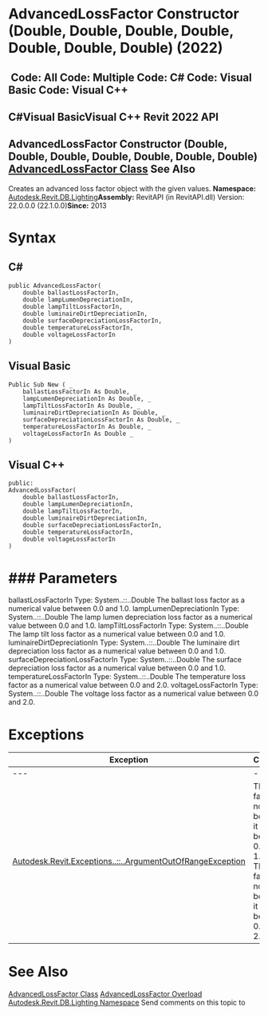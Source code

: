 # AdvancedLossFactor Constructor (Double, Double, Double, Double, Double, Double, Double) (2022)

﻿
 Code: All Code: Multiple Code: C# Code: Visual Basic Code: Visual C++   
---  
C#Visual BasicVisual C++
Revit 2022 API  
---  
AdvancedLossFactor Constructor (Double, Double, Double, Double, Double, Double, Double)  
[AdvancedLossFactor Class](30e62a9d-eb01-8830-f897-dc8f32b486da.md "AdvancedLossFactor Class") See Also  
---  
Creates an advanced loss factor object with the given values. 
**Namespace:** [Autodesk.Revit.DB.Lighting](a6a04f07-7fd2-0a4e-12e7-01842ee6daaf.md "Autodesk.Revit.DB.Lighting Namespace")**Assembly:** RevitAPI (in RevitAPI.dll) Version: 22.0.0.0 (22.1.0.0)**Since:** 2013 
# Syntax
C#  
---  
```text
public AdvancedLossFactor(
	double ballastLossFactorIn,
	double lampLumenDepreciationIn,
	double lampTiltLossFactorIn,
	double luminaireDirtDepreciationIn,
	double surfaceDepreciationLossFactorIn,
	double temperatureLossFactorIn,
	double voltageLossFactorIn
)
```
  
Visual Basic  
---  
```text
Public Sub New ( _
	ballastLossFactorIn As Double, _
	lampLumenDepreciationIn As Double, _
	lampTiltLossFactorIn As Double, _
	luminaireDirtDepreciationIn As Double, _
	surfaceDepreciationLossFactorIn As Double, _
	temperatureLossFactorIn As Double, _
	voltageLossFactorIn As Double _
)
```
  
Visual C++  
---  
```text
public:
AdvancedLossFactor(
	double ballastLossFactorIn, 
	double lampLumenDepreciationIn, 
	double lampTiltLossFactorIn, 
	double luminaireDirtDepreciationIn, 
	double surfaceDepreciationLossFactorIn, 
	double temperatureLossFactorIn, 
	double voltageLossFactorIn
)
```
  
# ### Parameters
ballastLossFactorIn
    Type: System..::..Double The ballast loss factor as a numerical value between 0.0 and 1.0. 
lampLumenDepreciationIn
    Type: System..::..Double The lamp lumen depreciation loss factor as a numerical value between 0.0 and 1.0. 
lampTiltLossFactorIn
    Type: System..::..Double The lamp tilt loss factor as a numerical value between 0.0 and 1.0. 
luminaireDirtDepreciationIn
    Type: System..::..Double The luminaire dirt depreciation loss factor as a numerical value between 0.0 and 1.0. 
surfaceDepreciationLossFactorIn
    Type: System..::..Double The surface depreciation loss factor as a numerical value between 0.0 and 1.0. 
temperatureLossFactorIn
    Type: System..::..Double The temperature loss factor as a numerical value between 0.0 and 2.0. 
voltageLossFactorIn
    Type: System..::..Double The voltage loss factor as a numerical value between 0.0 and 2.0. 
# Exceptions
| Exception | Condition |
| --- | --- |
| --- | --- |
| [Autodesk.Revit.Exceptions..::..ArgumentOutOfRangeException](60f148c9-ece0-a6bb-4e12-bb4a9c8c8a24.md "ArgumentOutOfRangeException Class") | The loss factor is not valid because it is not between 0.0 and 1.0. -or- The loss factor is not valid because it is not between 0.0 and 2.0. |

# See Also
[AdvancedLossFactor Class](30e62a9d-eb01-8830-f897-dc8f32b486da.md "AdvancedLossFactor Class")
[AdvancedLossFactor Overload](54815132-7111-d9f3-4d86-7368e0bd820f.md "AdvancedLossFactor Constructor")
[Autodesk.Revit.DB.Lighting Namespace](a6a04f07-7fd2-0a4e-12e7-01842ee6daaf.md "Autodesk.Revit.DB.Lighting Namespace")
Send comments on this topic to 